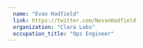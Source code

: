 ```yaml
---
  name: "Evan Hadfield"
  link: https://twitter.com/NevanHadfield
  organization: "Clara Labs"
  occupation_title: "Ops Engineer"
---
```

